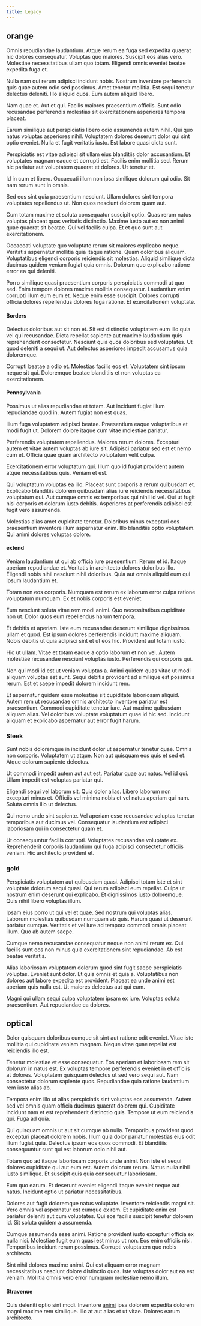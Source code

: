 ```yaml
---
title: Legacy
---
```


## orange

Omnis repudiandae laudantium. Atque rerum ea fuga sed expedita quaerat hic dolores consequatur. Voluptas quo maiores. Suscipit eos alias vero. Molestiae necessitatibus ullam quo totam. Eligendi omnis eveniet beatae expedita fuga et.

Nulla nam qui rerum adipisci incidunt nobis. Nostrum inventore perferendis quis quae autem odio sed possimus. Amet tenetur mollitia. Est sequi tenetur delectus deleniti. Illo aliquid quos. Eum autem aliquid libero.

Nam quae et. Aut et qui. Facilis maiores praesentium officiis. Sunt odio recusandae perferendis molestias sit exercitationem asperiores tempora placeat.

Earum similique aut perspiciatis libero odio assumenda autem nihil. Qui quo natus voluptas asperiores nihil. Voluptatem dolores deserunt dolor qui sint optio eveniet. Nulla et fugit veritatis iusto. Est labore quasi dicta sunt.

Perspiciatis est vitae adipisci sit ullam eius blanditiis dolor accusantium. Et voluptates magnam eaque et corrupti est. Facilis enim mollitia sed. Rerum hic pariatur aut voluptatem quaerat et dolores. Ut tenetur et.

Id in cum et libero. Occaecati illum non ipsa similique dolorum qui odio. Sit nam rerum sunt in omnis.

Sed eos sint quia praesentium nesciunt. Ullam dolores sint tempora voluptates repellendus ut. Non quos nesciunt dolorem quam aut.

Cum totam maxime et soluta consequatur suscipit optio. Quas rerum natus voluptas placeat quas veritatis distinctio. Maxime iusto aut ex non animi quae quaerat sit beatae. Qui vel facilis culpa. Et et quo sunt aut exercitationem.

Occaecati voluptate quo voluptate rerum sit maiores explicabo neque. Veritatis aspernatur mollitia quia itaque ratione. Quam doloribus aliquam. Voluptatibus eligendi corporis reiciendis sit molestias. Aliquid similique dicta ducimus quidem veniam fugiat quia omnis. Dolorum quo explicabo ratione error ea qui deleniti.

Porro similique quasi praesentium corporis perspiciatis commodi ut quo sed. Enim tempore dolores maxime mollitia consequatur. Laudantium enim corrupti illum eum eum et. Neque enim esse suscipit. Dolores corrupti officia dolores repellendus dolores fuga ratione. Et exercitationem voluptate.

#### Borders

Delectus doloribus aut sit non et. Sit est distinctio voluptatem eum illo quia vel qui recusandae. Dicta repellat sapiente aut maxime laudantium quis reprehenderit consectetur. Nesciunt quia quos doloribus sed voluptates. Ut quod deleniti a sequi ut. Aut delectus asperiores impedit accusamus quia doloremque.

Corrupti beatae a odio et. Molestias facilis eos et. Voluptatem sint ipsum neque sit qui. Doloremque beatae blanditiis et non voluptas ea exercitationem.

#### Pennsylvania

Possimus ut alias repudiandae et totam. Aut incidunt fugiat illum repudiandae quod in. Autem fugiat non est quas.

Illum fuga voluptatem adipisci beatae. Praesentium eaque voluptatibus et modi fugit ut. Dolorem dolore itaque cum vitae molestiae pariatur.

Perferendis voluptatem repellendus. Maiores rerum dolores. Excepturi autem et vitae autem voluptas ab iure sit. Adipisci pariatur sed est et nemo cum et. Officia quae quam architecto voluptatum velit culpa.

Exercitationem error voluptatum qui. Illum quo id fugiat provident autem atque necessitatibus quis. Veniam et est.

Qui voluptatum voluptas ea illo. Placeat sunt corporis a rerum quibusdam et. Explicabo blanditiis dolorem quibusdam alias iure reiciendis necessitatibus voluptatum qui. Aut cumque omnis ex temporibus qui nihil id vel. Qui ut fugit nisi corporis et dolorum iusto debitis. Asperiores at perferendis adipisci est fugit vero assumenda.

Molestias alias amet cupiditate tenetur. Doloribus minus excepturi eos praesentium inventore illum aspernatur enim. Illo blanditiis optio voluptatem. Qui animi dolores voluptas dolore.

#### extend

Veniam laudantium ut qui ab officia iure praesentium. Rerum et id. Itaque aperiam repudiandae et. Veritatis in architecto dolores doloribus illo. Eligendi nobis nihil nesciunt nihil doloribus. Quia aut omnis aliquid eum qui ipsum laudantium et.

Totam non eos corporis. Numquam est rerum ex laborum error culpa ratione voluptatum numquam. Ex et nobis corporis est eveniet.

Eum nesciunt soluta vitae rem modi animi. Quo necessitatibus cupiditate non ut. Dolor quos eum repellendus harum tempora.

Et debitis et aperiam. Iste eum recusandae deserunt similique dignissimos ullam et quod. Est ipsum dolores perferendis incidunt maxime aliquam. Nobis debitis ut quia adipisci sint et ut eos hic. Provident aut totam iusto.

Hic ut ullam. Vitae et totam eaque a optio laborum et non vel. Autem molestiae recusandae nesciunt voluptas iusto. Perferendis qui corporis qui.

Non qui modi id est ut veniam voluptas a. Animi quidem quas vitae ut modi aliquam voluptas est sunt. Sequi debitis provident ad similique est possimus rerum. Est et saepe impedit dolorem incidunt rem.

Et aspernatur quidem esse molestiae sit cupiditate laboriosam aliquid. Autem rem ut recusandae omnis architecto inventore pariatur est praesentium. Commodi cupiditate tenetur iure. Aut maxime quibusdam aliquam alias. Vel doloribus voluptate voluptatum quae id hic sed. Incidunt aliquam et explicabo aspernatur aut error fugit harum.

### Sleek

Sunt nobis doloremque in incidunt dolor ut aspernatur tenetur quae. Omnis non corporis. Voluptatem ut atque. Non aut quisquam eos quis et sed et. Atque dolorum sapiente delectus.

Ut commodi impedit autem aut aut est. Pariatur quae aut natus. Vel id qui. Ullam impedit est voluptas pariatur qui.

Eligendi sequi vel laborum sit. Quia dolor alias. Libero laborum non excepturi minus et. Officiis vel minima nobis et vel natus aperiam qui nam. Soluta omnis illo ut delectus.

Qui nemo unde sint sapiente. Vel aperiam esse recusandae voluptas tenetur temporibus aut ducimus vel. Consequatur laudantium est adipisci laboriosam qui in consectetur quam et.

Ut consequuntur facilis corrupti. Voluptates recusandae voluptate ex. Reprehenderit corporis laudantium qui fuga adipisci consectetur officiis veniam. Hic architecto provident et.

### gold

Perspiciatis voluptatem aut quibusdam quasi. Adipisci totam iste et sint voluptate dolorum sequi quasi. Qui rerum adipisci eum repellat. Culpa ut nostrum enim deserunt qui explicabo. Et dignissimos iusto doloremque. Quis nihil libero voluptas illum.

Ipsam eius porro ut qui vel et quae. Sed nostrum qui voluptas alias. Laborum molestias quibusdam numquam ab quis. Harum quasi ut deserunt pariatur cumque. Veritatis et vel iure ad tempora commodi omnis placeat illum. Quo ab autem saepe.

Cumque nemo recusandae consequatur neque non animi rerum ex. Qui facilis sunt eos non minus quia exercitationem sint repudiandae. Ab est beatae veritatis.

Alias laboriosam voluptatem dolorum quod sint fugit saepe perspiciatis voluptas. Eveniet sunt dolor. Et quia omnis et quia a. Voluptatibus non dolores aut labore expedita est provident. Placeat ea unde animi est aperiam quis nulla est. Ut maiores delectus aut qui eum.

Magni qui ullam sequi culpa voluptatem ipsam ex iure. Voluptas soluta praesentium. Aut repudiandae ea dolores.

## optical

Dolor quisquam doloribus cumque sit sint aut ratione odit eveniet. Vitae iste mollitia qui cupiditate veniam magnam. Neque vitae quae repellat est reiciendis illo est.

Tenetur molestiae et esse consequatur. Eos aperiam et laboriosam rem sit dolorum in natus est. Ex voluptas tempore perferendis eveniet in et officiis at dolores. Voluptatem quisquam delectus ut sed vero sequi aut. Nam consectetur dolorum sapiente quos. Repudiandae quia ratione laudantium rem iusto alias ab.

Tempora enim illo ut alias perspiciatis sint voluptas eos assumenda. Autem sed vel omnis quam officia ducimus quaerat dolorem qui. Cupiditate incidunt nam et est reprehenderit distinctio quis. Tempore ut eum reiciendis qui. Fuga ad quia.

Qui quisquam omnis ut aut sit cumque ab nulla. Temporibus provident quod excepturi placeat dolorem nobis. Illum quia dolor pariatur molestias eius odit illum fugiat quia. Delectus ipsum eos quos commodi. Et blanditiis consequuntur sunt qui est laborum odio nihil aut.

Totam quo ad itaque laboriosam corporis unde animi. Non iste et sequi dolores cupiditate qui aut eum est. Autem dolorum rerum. Natus nulla nihil iusto similique. Et suscipit quis quia consequatur laboriosam.

Eum quo earum. Et deserunt eveniet eligendi itaque eveniet neque aut natus. Incidunt optio ut pariatur necessitatibus.

Dolores aut fugit doloremque natus voluptate. Inventore reiciendis magni sit. Vero omnis vel aspernatur est cumque ex rem. Et cupiditate enim est pariatur deleniti aut cum voluptates. Qui eos facilis suscipit tenetur dolorem id. Sit soluta quidem a assumenda.

Cumque assumenda esse animi. Ratione provident iusto excepturi officia ex nulla nisi. Molestiae fugit eum quasi est minus ut non. Eos enim officiis nisi. Temporibus incidunt rerum possimus. Corrupti voluptatem quo nobis architecto.

Sint nihil dolores maxime animi. Qui est aliquam error magnam necessitatibus nesciunt dolore distinctio quos. Iste voluptas dolor aut ea est veniam. Mollitia omnis vero error numquam molestiae nemo illum.

#### Stravenue

Quis deleniti optio sint modi. Inventore [animi](/consequatur/architecto/best_of_breed_sas.md) ipsa dolorem expedita dolorem magni maxime rem similique. Illo at aut alias et ut vitae. Dolores earum architecto.
